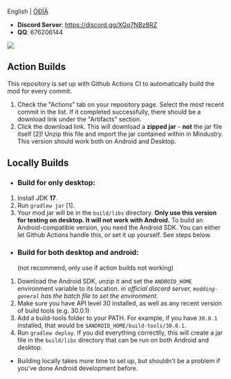 English | [ÖÐÎÄ](README_zh_CN.md)

+ **Discord Server**: https://discord.gg/XGq7NBz8RZ
+ **QQ**: 676206144

![](images/qq-QRcode.png)

## Action Builds

This repository is set up with Github Actions CI to automatically build the mod for every commit.
1. Check the "Actions" tab on your repository page. Select the most recent commit in the list. If it completed successfully, there should be a download link under the "Artifacts" section.
2. Click the download link. This will download a **zipped jar** - **not** the jar file itself [2]! Unzip this file and import the jar contained within in Mindustry. This version should work both on Android and Desktop.

## Locally Builds

* ### Build for only desktop:
1. Install JDK **17**.
2. Run `gradlew jar` [1].
3. Your mod jar will be in the `build/libs` directory. **Only use this version for testing on desktop. It will not work with Android.**
   To build an Android-compatible version, you need the Android SDK. You can either let Github Actions handle this, or set it up yourself. See steps below.


* ### Build for both desktop and android:
  (not recommend, only use if action builds not working)

1. Download the Android SDK, unzip it and set the `ANDROID_HOME` environment variable to its location. *in official discord server, `modding-general` has the batch file to set the environment.*
2. Make sure you have API level 30 installed, as well as any recent version of build tools (e.g. 30.0.1)
3. Add a build-tools folder to your PATH. For example, if you have `30.0.1` installed, that would be `$ANDROID_HOME/build-tools/30.0.1`.
4. Run `gradlew deploy`. If you did everything correctlly, this will create a jar file in the `build/libs` directory that can be run on both Android and desktop.
* Building locally takes more time to set up, but shouldn't be a problem if you've done Android development before.
